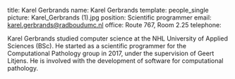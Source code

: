 title: Karel Gerbrands
name: Karel Gerbrands
template: people_single
picture: Karel_Gerbrands (1).jpg
position: Scientific programmer
email: karel.gerbrands@radboudumc.nl
office: Route 767, Room 2.25
telephone: 

Karel Gerbrands studied computer science at the NHL University of Applied Sciences (BSc). He started as a scientific programmer for the 
Computational Pathology group in 2017, under the supervision of Geert Litjens. He is involved with the development of software for 
computational pathology.
